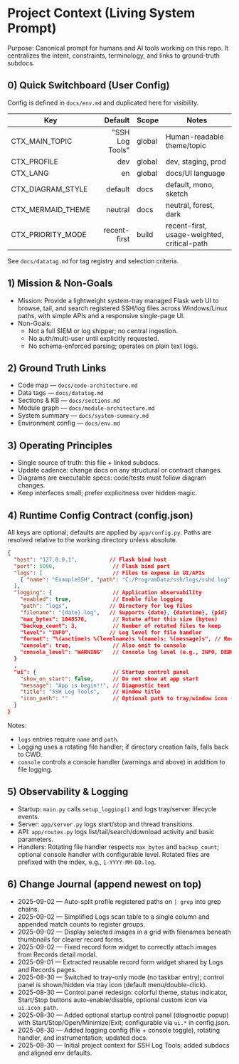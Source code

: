 # Project Context (Living System Prompt)

Purpose: Canonical prompt for humans and AI tools working on this repo. It centralizes the intent, constraints, terminology, and links to ground-truth subdocs.

## 0) Quick Switchboard (User Config)

Config is defined in `docs/env.md` and duplicated here for visibility.

| Key | Default | Scope | Notes |
|---|---:|---|---|
| CTX_MAIN_TOPIC | "SSH Log Tools" | global | Human-readable theme/topic |
| CTX_PROFILE | dev | global | dev, staging, prod |
| CTX_LANG | en | global | docs/UI language |
| CTX_DIAGRAM_STYLE | default | docs | default, mono, sketch |
| CTX_MERMAID_THEME | neutral | docs | neutral, forest, dark |
| CTX_PRIORITY_MODE | recent-first | build | recent-first, usage-weighted, critical-path |

See `docs/datatag.md` for tag registry and selection criteria.

## 1) Mission & Non-Goals
- Mission: Provide a lightweight system-tray managed Flask web UI to browse, tail, and search registered SSH/log files across Windows/Linux paths, with simple APIs and a responsive single-page UI.
- Non-Goals:
  - Not a full SIEM or log shipper; no central ingestion.
  - No auth/multi-user until explicitly requested.
  - No schema-enforced parsing; operates on plain text logs.

## 2) Ground Truth Links
- Code map — `docs/code-architecture.md`
- Data tags — `docs/datatag.md`
- Sections & KB — `docs/sections.md`
- Module graph — `docs/module-architecture.md`
- System summary — `docs/system-summary.md`
- Environment config — `docs/env.md`

## 3) Operating Principles
- Single source of truth: this file + linked subdocs.
- Update cadence: change docs on any structural or contract changes.
- Diagrams are executable specs: code/tests must follow diagram changes.
- Keep interfaces small; prefer explicitness over hidden magic.

## 4) Runtime Config Contract (config.json)
All keys are optional; defaults are applied by `app/config.py`. Paths are resolved relative to the working directory unless absolute.

```json
{
  "host": "127.0.0.1",          // Flask bind host
  "port": 5000,                  // Flask bind port
  "logs": [                      // Files to expose in UI/APIs
    { "name": "ExampleSSH", "path": "C:/ProgramData/ssh/logs/sshd.log" }
  ],
  "logging": {                   // Application observability
    "enabled": true,             // Enable file logging
    "path": "logs",             // Directory for log files
    "filename": "{date}.log",   // Supports {date}, {datetime}, {pid}
    "max_bytes": 1048576,        // Rotate after this size (bytes)
    "backup_count": 3,           // Number of rotated files to keep
    "level": "INFO",            // Log level for file handler
    "format": "%(asctime)s %(levelname)s %(name)s: %(message)s", // Record format
    "console": true,             // Also emit to console
    "console_level": "WARNING"   // Console log level (e.g., INFO, DEBUG)
  }
  ,
  "ui": {                        // Startup control panel
    "show_on_start": false,      // Do not show at app start
    "message": "App is begin!!", // Diagnostic text
    "title": "SSH Log Tools",    // Window title
    "icon_path": ""              // Optional path to tray/window icon (.ico/.png)
  }
}
```

Notes:
- `logs` entries require `name` and `path`.
- Logging uses a rotating file handler; if directory creation fails, falls back to CWD.
- `console` controls a console handler (warnings and above) in addition to file logging.

## 5) Observability & Logging
- Startup: `main.py` calls `setup_logging()` and logs tray/server lifecycle events.
- Server: `app/server.py` logs start/stop and thread transitions.
- API: `app/routes.py` logs list/tail/search/download activity and basic parameters.
- Handlers: Rotating file handler respects `max_bytes` and `backup_count`; optional console handler with configurable level. Rotated files are prefixed with the index, e.g., `1-YYYY-MM-DD.log`.

## 6) Change Journal (append newest on top)
- 2025-09-02 — Auto-split profile registered paths on `| grep` into grep chains.
- 2025-09-02 — Simplified Logs scan table to a single column and appended match counts to register groups.
- 2025-09-02 — Display selected images in a grid with filenames beneath thumbnails for clearer record forms.
- 2025-09-02 — Fixed record form widget to correctly attach images from Records detail modal.
- 2025-09-01 — Extracted reusable record form widget shared by Logs and Records pages.
- 2025-08-30 — Switched to tray-only mode (no taskbar entry); control panel is shown/hidden via tray icon (default menu/double-click).
- 2025-08-30 — Control panel redesign: colorful theme, status indicator, Start/Stop buttons auto-enable/disable, optional custom icon via `ui.icon_path`.
- 2025-08-30 — Added optional startup control panel (diagnostic popup) with Start/Stop/Open/Minimize/Exit; configurable via `ui.*` in config.json.
- 2025-08-30 — Added logging config (file + console toggle), rotating handler, and instrumentation; updated docs.
- 2025-08-30 — Initial project context for SSH Log Tools; added subdocs and aligned env defaults.
